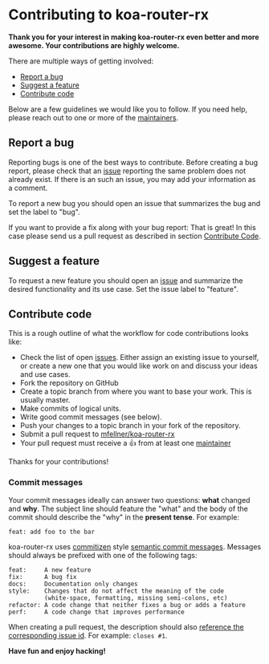 # Contributing to koa-router-rx

**Thank you for your interest in making koa-router-rx even better and more awesome. Your contributions are highly welcome.**

There are multiple ways of getting involved:

- [Report a bug](#report-a-bug)
- [Suggest a feature](#suggest-a-feature)
- [Contribute code](#contribute-code)

Below are a few guidelines we would like you to follow.
If you need help, please reach out to one or more of the [maintainers](https://github.com/mfellner/koa-router-rx/blob/master/MAINTAINERS).

## Report a bug
Reporting bugs is one of the best ways to contribute. Before creating a bug report, please check that an [issue](https://github.com/mfellner/koa-router-rx/issues) reporting the same problem does not already exist. If there is an such an issue, you may add your information as a comment.

To report a new bug you should open an issue that summarizes the bug and set the label to "bug".

If you want to provide a fix along with your bug report: That is great! In this case please send us a pull request as described in section [Contribute Code](#contribute-code).

## Suggest a feature
To request a new feature you should open an [issue](https://github.com/mfellner/koa-router-rx/issues/new) and summarize the desired functionality and its use case. Set the issue label to "feature".  

## Contribute code
This is a rough outline of what the workflow for code contributions looks like:
- Check the list of open [issues](https://github.com/mfellner/koa-router-rx/issues). Either assign an existing issue to yourself, or create a new one that you would like work on and discuss your ideas and use cases.
- Fork the repository on GitHub
- Create a topic branch from where you want to base your work. This is usually master.
- Make commits of logical units.
- Write good commit messages (see below).
- Push your changes to a topic branch in your fork of the repository.
- Submit a pull request to [mfellner/koa-router-rx](https://github.com/mfellner/koa-router-rx)
- Your pull request must receive a :thumbsup: from at least one [maintainer](https://github.com/mfellner/koa-router-rx/blob/master/MAINTAINERS)

Thanks for your contributions!

### Commit messages
Your commit messages ideally can answer two questions: **what** changed and **why**. The subject line should feature the "what" and the body of the commit should describe the "why" in the **present tense**. For example:

```
feat: add foo to the bar
```

koa-router-rx uses [commitizen](https://github.com/commitizen/cz-cli) style [semantic commit messages](https://seesparkbox.com/foundry/semantic_commit_messages). Messages should always be prefixed with one of the following tags:

```
feat:     A new feature
fix:      A bug fix
docs:     Documentation only changes
style:    Changes that do not affect the meaning of the code
          (white-space, formatting, missing semi-colons, etc)
refactor: A code change that neither fixes a bug or adds a feature
perf:     A code change that improves performance
```

When creating a pull request, the description should also [reference the corresponding issue id](https://github.com/blog/1506-closing-issues-via-pull-requests). For example: `closes #1`.

**Have fun and enjoy hacking!**
